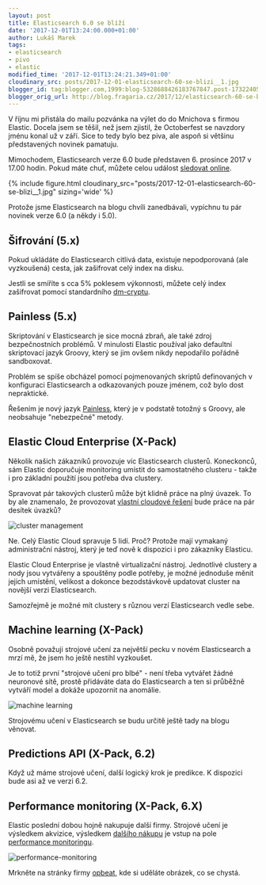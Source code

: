 ```yaml
---
layout: post
title: Elasticsearch 6.0 se blíží
date: '2017-12-01T13:24:00.000+01:00'
author: Lukáš Marek
tags:
- elasticsearch
- pivo
- elastic
modified_time: '2017-12-01T13:24:21.349+01:00'
cloudinary_src: posts/2017-12-01-elasticsearch-60-se-blizi__1.jpg
blogger_id: tag:blogger.com,1999:blog-5328688426183767847.post-1732240598242685769
blogger_orig_url: http://blog.fragaria.cz/2017/12/elasticsearch-60-se-blizi.html
---
```


V říjnu mi přistála do mailu pozvánka na výlet do do Mnichova s firmou
Elastic. Docela jsem se těšil, než jsem zjistil, že Octoberfest se
navzdory jménu konal už v září. Sice to tedy bylo bez piva, ale aspoň si
většinu představených novinek pamatuju.

Mimochodem, Elasticsearch verze 6.0 bude představen 6. prosince 2017 v
17.00 hodin. Pokud máte chuť, můžete celou událost [sledovat
online](https://www.elastic.co/live/v6?elektra=home&storm=banner).

{% include figure.html cloudinary_src="posts/2017-12-01-elasticsearch-60-se-blizi__1.jpg" sizing='wide' %}

Protože jsme Elasticsearch na blogu chvíli zanedbávali, vypíchnu tu pár
novinek verze 6.0 (a někdy i 5.0).

## Šifrování (5.x)

Pokud ukládáte do Elasticsearch citlivá data, existuje nepodporovaná
(ale vyzkoušená) cesta, jak zašifrovat celý index na disku.

Jestli se smíříte s cca 5% poklesem výkonnosti, můžete celý index
zašifrovat pomocí standardního
[dm-cryptu](https://en.wikipedia.org/wiki/Dm-crypt).

## Painless (5.x)

Skriptování v Elasticsearch je sice mocná zbraň, ale také zdroj
bezpečnostních problémů. V minulosti Elastic používal jako defaultní
skriptovací jazyk Groovy, který se jim ovšem nikdy nepodařilo pořádně
sandboxovat.

Problém se spíše obcházel pomocí pojmenovaných skriptů definovaných v
konfiguraci Elasticsearch a odkazovaných pouze jménem, což bylo dost
nepraktické.

Řešením je nový jazyk
[Painless](https://www.elastic.co/guide/en/elasticsearch/painless/master/painless-getting-started.html),
který je v podstatě totožný s Groovy, ale neobsahuje "nebezpečné"
metody.

## Elastic Cloud Enterprise (X-Pack)

Několik našich zákazníků provozuje víc Elasticsearch clusterů.
Koneckonců, sám Elastic doporučuje monitoring umístit do samostatného
clusteru - takže i pro základní použití jsou potřeba dva clustery.

Spravovat pár takových clusterů může být klidně práce na plný úvazek. To
by ale znamenalo, že provozovat [vlastní cloudové
řešení](https://www.elastic.co/cloud) bude práce na pár desítek
úvazků?

![cluster
management](https://www.elastic.co/assets/bltf1e9537b10e91151/cluster-optimized.gif)

Ne. Celý Elastic Cloud spravuje 5 lidí. Proč? Protože mají vymakaný
administrační nástroj, který je teď nově k dispozici i pro zákazníky
Elasticu.

Elastic Cloud Enterprise je vlastně virtualizační nástroj. Jednotlivé
clustery a nody jsou vytvářeny a spouštěny podle potřeby, je možné
jednoduše měnit jejich umístění, velikost a dokonce bezodstávkově
updatovat cluster na novější verzi Elasticsearch.

Samozřejmě je možné mít clustery s různou verzí Elasticsearch vedle
sebe.

## Machine learning (X-Pack)

Osobně považuji strojové učení za největší pecku v novém Elasticsearch a
mrzí mě, že jsem ho ještě nestihl vyzkoušet.

Je to totiž první "strojové učení pro blbé" - není třeba vytvářet žádné
neuronové sítě, prostě přidáváte data do Elasticsearch a ten si průběžně
vytváří model a dokáže upozornit na anomálie.

![machine
learning](https://www.elastic.co/assets/blt484d90d927bee30d/machine-learning-anomaly.jpg)

Strojovému učení v Elasticsearch se budu určitě ještě tady na blogu
věnovat.

## Predictions API (X-Pack, 6.2)

Když už máme strojové učení, další logický krok je predikce. K dispozici
bude asi až ve verzi 6.2.

## Performance monitoring (X-Pack, 6.X)

Elastic poslední dobou hojně nakupuje další firmy. Strojové učení je
výsledkem akvizice, výsledkem [dalšího
nákupu](https://opbeat.com/blog/posts/welcome-opbeat-to-the-elastic-family/)
je vstup na pole [performance
monitoringu](https://techcrunch.com/2017/06/22/elastic-enters-apm-space-with-opbeat-acquisition/).

![performance-monitoring](https://opbeat.com/blog/posts/welcome-opbeat-to-the-elastic-family/opbeat-timeline-ui.png)

Mrkněte na stránky firmy [opbeat](https://opbeat.com), kde si uděláte
obrázek, co se chystá.
